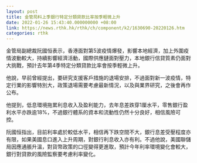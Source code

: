 ```yaml
---
layout: post
title: 金管局料上季銀行特定分類貸款比率按季輕微上升
date: 2022-01-26 15:43:40.000000000 +08:00
link: https://news.rthk.hk/rthk/ch/component/k2/1630690-20220126.htm
categories: rthk
---
```


金管局副總裁阮國恒表示，香港面對第5波疫情爆發，影響本地經濟，加上外圍疫情波動較大，持續影響經濟活動，國際供應鏈面對壓力，本地銀行信貸質素仍面對大挑戰，預計去年第4季特定分類貸款比率會按季輕微上升。

他說，早前曾經提出，要研究支援客戶措施的退場安排，不過面對新一波疫情，特定行業的影響特別大，政策退場需要考慮最新情況，以及與業界研究，之後會再作公布。

他提到，低息環境拖累利息收入及盈利能力，去年息差跌穿1厘水平，零售銀行盈利水平亦跌逾18%，不過銀行體系的資本和流動性仍然十分良好，相信風險可控。

阮國恒指出，目前利率處於較低水平，相信再下跌空間不大，銀行息差受壓程度亦有限，如果美國息口進入上升周期，對銀行利息收入亦有利。不過他說，美國聯儲局因應通脹升溫，對貨幣政策的口徑變得更進取，預計今年利率環境變化會較大，銀行對貸款的風險監察要考慮利率變化。
